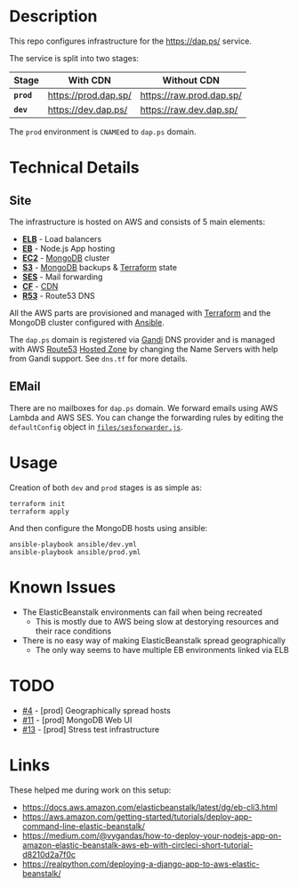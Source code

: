 # Description

This repo configures infrastructure for the https://dap.ps/ service.

The service is split into two stages:

| Stage | With CDN | Without CDN |
|-|-|-|
| __`prod`__ | https://prod.dap.sp/ | https://raw.prod.dap.sp/ |
| __`dev`__  | https://dev.dap.ps/  | https://raw.dev.dap.sp/ |

The `prod` environment is `CNAME`ed to `dap.ps` domain.

# Technical Details

## Site

The infrastructure is hosted on AWS and consists of 5 main elements:

* [__ELB__](https://aws.amazon.com/elasticloadbalancing/) - Load balancers
* [__EB__](https://aws.amazon.com/elasticbeanstalk/) - Node.js App hosting
* [__EC2__](https://aws.amazon.com/ec2/) - [MongoDB](https://www.mongodb.com/) cluster
* [__S3__](https://aws.amazon.com/s3/) - [MongoDB](https://www.mongodb.com/) backups & [Terraform](https://www.terraform.io/) state
* [__SES__](https://aws.amazon.com/ses/) - Mail forwarding
* [__CF__](https://aws.amazon.com/cloudfront/) - [CDN](https://en.wikipedia.org/wiki/Content_delivery_network)
* [__R53__](https://aws.amazon.com/route53/) - Route53 DNS

All the AWS parts are provisioned and managed with [Terraform](https://www.terraform.io/) and the MongoDB cluster configured with [Ansible](https://www.ansible.com/).

The `dap.ps` domain is registered via [Gandi](https://www.gandi.net/) DNS provider and is managed with AWS [Route53](https://aws.amazon.com/route53/) [Hosted Zone](https://docs.aws.amazon.com/Route53/latest/DeveloperGuide/hosted-zones-working-with.html) by changing the Name Servers with help from Gandi support. See `dns.tf` for more details.

## EMail

There are no mailboxes for `dap.ps` domain. We forward emails using AWS Lambda and AWS SES. You can change the forwarding rules by editing the `defaultConfig` object in [`files/sesforwarder.js`](files/sesforwarder/index.js).

# Usage

Creation of both `dev` and `prod` stages is as simple as:
```
terraform init
terraform apply
```
And then configure the MongoDB hosts using ansible:
```
ansible-playbook ansible/dev.yml
ansible-playbook ansible/prod.yml
```

# Known Issues

* The ElasticBeanstalk environments can fail when being recreated
  - This is mostly due to AWS being slow at destorying resources and their race conditions
* There is no easy way of making ElasticBeanstalk spread geographically
  - The only way seems to have multiple EB environments linked via ELB

# TODO

* [#4](https://github.com/dap-ps/infra-dapps/issues/4) - [prod] Geographically spread hosts
* [#11](https://github.com/dap-ps/infra-dapps/issues/11) - [prod] MongoDB Web UI
* [#13](https://github.com/dap-ps/infra-dapps/issues/13) - [prod] Stress test infrastructure

# Links

These helped me during work on this setup:

* https://docs.aws.amazon.com/elasticbeanstalk/latest/dg/eb-cli3.html
* https://aws.amazon.com/getting-started/tutorials/deploy-app-command-line-elastic-beanstalk/
* https://medium.com/@vygandas/how-to-deploy-your-nodejs-app-on-amazon-elastic-beanstalk-aws-eb-with-circleci-short-tutorial-d8210d2a7f0c
* https://realpython.com/deploying-a-django-app-to-aws-elastic-beanstalk/
